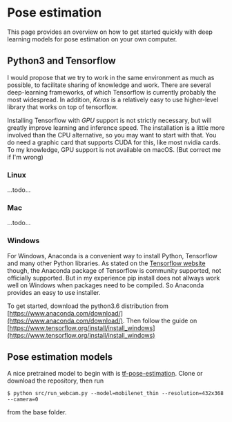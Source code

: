 # Pose estimation

This page provides an overview on how to get started quickly with deep learning models for pose estimation on your own computer.

## Python3 and Tensorflow
I would propose that we try to work in the same environment as much as possible, to facilitate sharing of knowledge and work.
There are several deep-learning frameworks, of which Tensorflow is currently probably the most widespread. 
In addition, *Keras* is a relatively easy to use higher-level library that works on top of tensorflow.

Installing Tensorflow with *GPU* support is not strictly necessary, but will greatly improve learning and inference speed. The installation 
is a little more involved than the CPU alternative, so you may want to start with that. You do need a graphic card that supports CUDA for 
this, like most nvidia cards. To my knowledge, GPU support is not available on macOS. (But correct me if I'm wrong)

### Linux
...todo...

### Mac
...todo...

### Windows
For Windows, Anaconda is a convenient way to install Python, Tensorflow and many other Python libraries. As stated on the 
[Tensorflow website](https://www.tensorflow.org/install/install_windows) though, the Anaconda package of Tensorflow is community supported,
not officially supported. But in my experience pip install does not allways work well on Windows when packages need to be compiled. So
Anaconda provides an easy to use installer.

To get started, download the python3.6 distribution from [https://www.anaconda.com/download/](https://www.anaconda.com/download/).
Then follow the guide on [https://www.tensorflow.org/install/install_windows](https://www.tensorflow.org/install/install_windows)

## Pose estimation models

A nice pretrained model to begin with is [tf-pose-estimation](https://github.com/ildoonet/tf-pose-estimation).
Clone or download the repository, then run 
```
$ python src/run_webcam.py --model=mobilenet_thin --resolution=432x368 --camera=0
```
from the base folder.
